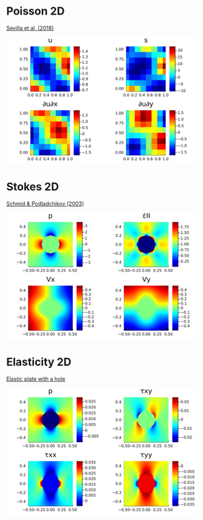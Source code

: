 # Poisson 2D
[Sevilla et al. (2018)](examples/Visualize_Poisson2D_Sevilla2018.jl)

![alt text](img/Poisson2D_Sevilla2018.svg "Sevilla et al. (2018)")

# Stokes 2D
[Schmid & Podladchikov (2003)](examples/Visualize_Stokes2D_Schmid03.jl)

![alt text](img/Stokes2D_Schmid2003.svg "Schmid & Podladchikov (2003)")

# Elasticity 2D
[Elastic plate with a hole](examples/Visualize_Elasticity2D_Hole.jl)

![alt text](img/Elasticity2D_Hole.svg "Elastic plate with a hole")
